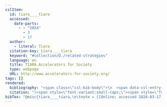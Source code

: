```yaml
---
cslItem:
  id: tiara____tiara
  accessed:
    date-parts:
      - - "2024"
        - 3
        - 17
  author:
    - literal: Tiara
  citation-key: tiara____tiara
  keyword: "#collection/D./related-strategies"
  language: en
  title: TIARA.Accelerators for Society
  type: webpage
  URL: http://www.accelerators-for-society.org/
tags: []
rendered:
  bibliography: "<span class=\"csl-bib-body\">\n  <span data-csl-entry-id=\"tiara____tiara\" class=\"csl-entry\"><span class='author-bib'>Tiara</span>. <span class='date-bib'>(o.\_J.)</span>. <span class='title'><b><i>TIARA.Accelerators for Society</i></b></span>. <span class='URL'>Abgerufen 17. März 2024, von <a href='http://www.accelerators-for-society.org/'>LINK</a></span></span>\n</span>"
  citation: "(<span style=\"font-variant:small-caps;\"><span style=\"font-variant:small-caps;\">Tiara</span></span>, o.\_J.)"
bibTex: "@misc{tiara____tiara,\n\tnote = {[Online; accessed 2024-03-17]},\n\tauthor = {{Tiara}},\n\ttitle = {TIARA.{Accelerators} for {Society}},\n\thowpublished = {http://www.accelerators-for-society.org/},\n}\n\n"
---
```

